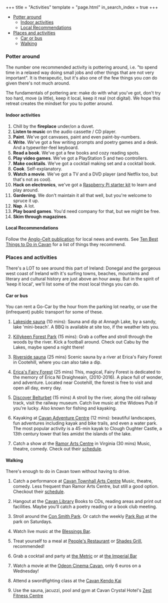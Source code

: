 +++
title = "Activities"
template = "page.html"
in_search_index = true
+++

- [Potter around](#potter-around)
  - [Indoor activities](#indoor-activities)
  - [Local Recommendations](#local-recommendations)
- [Places and activities](#places-and-activities)
  - [Car or bus](#car-or-bus)
  - [Walking](#walking)

### Potter around
The number one recommended activity is pottering around, i.e. "to spend time in a relaxed way doing small jobs and other things that are not very important". It is therapeutic, but it's also one of the few things you _can_ do given there's not much around. 

The fundamentals of pottering are: make do with what you've got, don't try too hard, move (a little), keep it local, keep it real (not digital). We hope this retreat creates the mindset for you to potter around.

#### Indoor activities

1. Chill by the **fireplace** under/on a duvet.
2. **Listen to music** on the audio cassette / CD player.
3. **Paint**. We've got canvases, paint and even paint-by-numbers.
4. **Write**. We've got a few writing prompts and poetry games and a desk. And a typewriter-feel keyboard.
5. **Read a book**. We've got a few books and cozy reading spots.
6. **Play video games**. We've got a PlayStation 5 and two controllers.
7. **Make cocktails**. We've got a cocktail making set and a cocktail book.
8. **Cook**. Self-explanatory.
9. **Watch a movie**. We've got a TV and a DVD player (and Netflix too, but that's not as cool).
10. **Hack on electronics**, we've got a [Raspberry Pi starter kit](https://www.amazon.co.uk/dp/B094J982N4/ref=sspa_dk_detail_3) to learn and play around.
11. **Gardening**. We don't maintain it all that well, but you're welcome to spruce it up.
12. **Nap**. A lot.
13. **Play board games**. You'd need company for that, but we might be free.
14. **Skim through magazines**.

#### Local Recommendations

Follow the [Anglo-Celt publication](https://www.anglocelt.ie/) for local news and events. See [Ten Best Things to Do in Cavan](https://www.anglocelt.ie/2024/11/20/ten-best-things-to-do-in-cavan/) for a list of things they recommend.

### Places and activities

There's a LOT to see around this part of Ireland: Donegal and the gorgeous west coast of Ireland with it's surfing towns, beaches, mountains and literary and cultural history are just above an hour away. But in the spirit of 'keep it local', we'll list some of the most local things you can do.

#### Car or bus
You can rent a Go-Car by the hour from the parking lot nearby, or use the (infrequent) public transport for some of these.

1. [Lakeside sauna](https://maps.app.goo.gl/h9J6u1btGHZuq5YW7) (10 mins): Sauna and dip at Annagh Lake, by a sandy, lake 'mini-beach'. A BBQ is available at site too, if the weather lets you.

2. [Killykeen Forest Park](https://cuilcaghlakelands.org/geosite/killykeen-forest-park/) (15 mins): Grab a coffee and stroll through the woods by the river. Kick a football around. Check out Cabu by the Lakes, maybe spend a night there!

3. [Riverside sauna](https://maps.app.goo.gl/7gzkx1reBUnKhUC98) (25 mins)
Scenic sauna by a river at Erica's Fairy Forest in Cootehill, where you can also take a dip. 

4. [Erica's Fairy Forest](http://www.ericasfairyforest.com/) (25 mins)
This, magical, Fairy Forest is dedicated to the memory of Erica Ní Draighneain, (2010-2016). A place full of wonder, and adventure. Located near Cootehill, the forest is free to visit and open all day, every day.

5. [Discover Belturbet](http://www.discoverbelturbet.ie/) (15 mins)
A stroll by the river, along the old railway track, visit the railway museum. Catch live music at the Widows Pub if you're lucky. Also known for fishing and kayaking.

6. Kayaking at [Cavan Adventure Centre](https://cavanadventure.ie/) (12 mins): beautiful landscapes, fun adventures including kayak and bike trails, and even a water park. The most popular activity is a 45-min kayak to Clough Oughter Castle, a 13th century tower that lies amidst the islands of the lake.

7. Catch a show at the [Ramor Arts Centre](https://ramorartscentre.com/) in Virginia (30 mins)
Music, theatre, comedy. Check out their [schedule](https://ramorartscentre.ticketsolve.com/ticketbooth/shows).

#### Walking

There's enough to do in Cavan town without having to drive.

1. Catch a performance at [Cavan Townhall Arts Centre](https://townhallartscentre.com/)
Music, theatre, comedy. Less frequent than Ramor Arts Centre, but still a good option. Checkout their [schedule](https://townhallartscentre.ticketsolve.com/ticketbooth/shows).

2. Hangout at the [Cavan Library](https://www.cavanlibrary.ie/)
Books to CDs, reading areas and print out facilities. Maybe you'll catch a poetry reading or a book club meeting.

3. Stroll around the [Con Smith  Park](https://thisiscavan.ie/directory-this_is_cava/listing/con-smith-park/). Or catch the weekly [Park Run](https://www.parkrun.ie/consmith/) at the park on Saturdays.

4. Watch live music at the [Blessings Bar](https://www.instagram.com/blessingscavan/?hl=en).

5. Treat yourself to a meal at [People's Restaurant](https://peoples.ie/) or [Shades Grill](https://www.shades-grill.ie/), recommended!
6. Grab a cocktail and party at [the Metric](https://www.imperialbarmetric.com/the-metric) or at [the Imperial Bar](https://www.instagram.com/imperialbarcavan/?hl=en)

7. Watch a movie at the [Odeon Cinema Cavan](https://www.odeoncinemas.ie/cinemas/cavan/), only 6 euros on a Wednesday!

8. Attend a swordfighting class at the [Cavan Kendo Kai](http://www.cavankendokai.com/home)

9. Use the sauna, jacuzzi, pool and gym at Cavan Crystal Hotel's [Zest Fitness Centre](https://www.cavancrystalhotel.com/hotels-with-leisure-clubs.html)